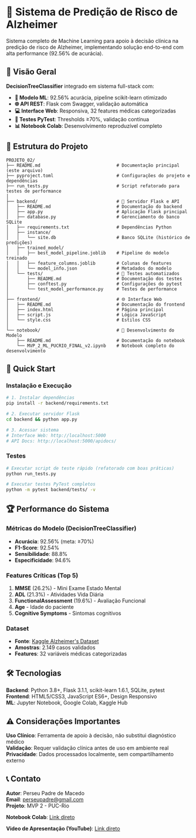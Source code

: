 # 🧠 Sistema de Predição de Risco de Alzheimer

Sistema completo de Machine Learning para apoio à decisão clínica na predição de risco de Alzheimer, implementando solução end-to-end com alta performance (92.56% de acurácia).

## 🎯 Visão Geral

**DecisionTreeClassifier** integrado em sistema full-stack com:

- **🤖 Modelo ML**: 92.56% acurácia, pipeline scikit-learn otimizado
- **🌐 API REST**: Flask com Swagger, validação automática
- **💻 Interface Web**: Responsiva, 32 features médicas categorizadas  
- **🧪 Testes PyTest**: Thresholds ≥70%, validação contínua
- **📊 Notebook Colab**: Desenvolvimento reproduzível completo

## 📁 Estrutura do Projeto

```
PROJETO_02/
├── README.md                             # Documentação principal (este arquivo)
├── pyproject.toml                        # Configurações do projeto e dependências
├── run_tests.py                          # Script refatorado para testes de performance
│
├── backend/                              # 🔧 Servidor Flask e API
│   ├── README.md                         # Documentação do backend
│   ├── app.py                            # Aplicação Flask principal
│   ├── database.py                       # Gerenciamento do banco SQLite
│   ├── requirements.txt                  # Dependências Python
│   ├── instance/                                      
│   │   └── site.db                       # Banco SQLite (histórico de predições)
│   ├── trained_model/
│   │   ├── best_model_pipeline.joblib    # Pipeline do modelo treinado
│   │   ├── feature_columns.joblib        # Colunas de features
│   │   └── model_info.json               # Metadados do modelo
│   └── tests/                            # 🧪 Testes automatizados
│       ├── README.md                     # Documentação dos testes
│       ├── conftest.py                   # Configurações do pytest
│       └── test_model_performance.py     # Testes de performance
│
├── frontend/                             # 🌐 Interface Web
│   ├── README.md                         # Documentação do frontend
│   ├── index.html                        # Página principal
│   ├── script.js                         # Lógica JavaScript
│   └── style.css                         # Estilos CSS
│
└── notebook/                             # 📓 Desenvolvimento do Modelo
    ├── README.md                         # Documentação do notebook
    └── MVP_2_ML_PUCRIO_FINAL_v2.ipynb    # Notebook completo do desenvolvimento
```

## 🚀 Quick Start

### Instalação e Execução
```bash
# 1. Instalar dependências
pip install -r backend/requirements.txt

# 2. Executar servidor Flask
cd backend && python app.py

# 3. Acessar sistema
# Interface Web: http://localhost:5000
# API Docs: http://localhost:5000/apidocs/
```

### Testes
```bash
# Executar script de teste rápido (refatorado com boas práticas)
python run_tests.py

# Executar testes PyTest completos
python -m pytest backend/tests/ -v
```

## 🏆 Performance do Sistema

### Métricas do Modelo (DecisionTreeClassifier)
- **Acurácia**: 92.56% (meta: ≥70%)
- **F1-Score**: 92.54% 
- **Sensibilidade**: 88.8%
- **Especificidade**: 94.6%

### Features Críticas (Top 5)
1. **MMSE** (26.2%) - Mini Exame Estado Mental
2. **ADL** (21.3%) - Atividades Vida Diária  
3. **FunctionalAssessment** (19.6%) - Avaliação Funcional
4. **Age** - Idade do paciente
5. **Cognitive Symptoms** - Sintomas cognitivos

### Dataset
- **Fonte**: [Kaggle Alzheimer's Dataset](https://www.kaggle.com/datasets/rabieelkharoua/alzheimers-disease-dataset)
- **Amostras**: 2.149 casos validados
- **Features**: 32 variáveis médicas categorizadas

## 🛠️ Tecnologias

**Backend**: Python 3.8+, Flask 3.1.1, scikit-learn 1.6.1, SQLite, pytest  
**Frontend**: HTML5/CSS3, JavaScript ES6+, Design Responsivo  
**ML**: Jupyter Notebook, Google Colab, Kaggle Hub

## ⚠️ Considerações Importantes

**Uso Clínico**: Ferramenta de apoio à decisão, não substitui diagnóstico médico  
**Validação**: Requer validação clínica antes de uso em ambiente real  
**Privacidade**: Dados processados localmente, sem compartilhamento externo

## 📞 Contato

**Autor**: Perseu Padre de Macedo  
**Email**: perseupadre@gmail.com  
**Projeto**: MVP 2 - PUC-Rio  

**Notebook Colab**: [Link direto](https://colab.research.google.com/drive/1-Ao-A9NNUVXYET737x-paAA6xFEKzOIr?usp=sharing)

**Video de Apresentação (YouTube)**: [Link direto](https://youtu.be/9KP_zi2TK_M)
